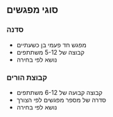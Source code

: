 ## סוגי מפגשים

### סדנה

- מפגש חד פעמי בן כשעתיים
- קבוצה של 5-12 משתתפים
- נושא לפי בחירה

### קבוצת הורים

- קבוצה קבועה של 6-12 משתתפים
- סדרה של מספר מפגשים לפי הצורך
- נושא לפי בחירה
